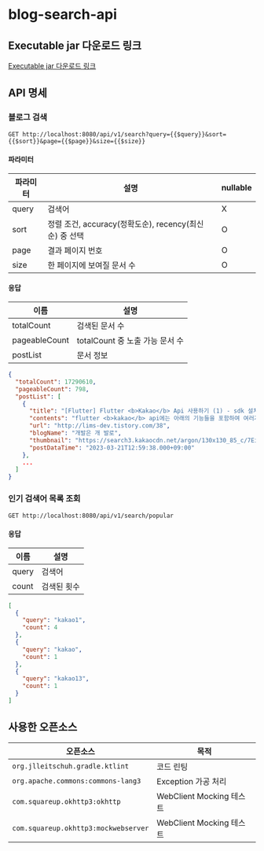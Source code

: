 # blog-search-api

## Executable jar 다운로드 링크
[Executable jar 다운로드 링크](https://github.com/sinna94/blog-search-api/raw/master/blog-search-api.jar)

## API 명세

### 블로그 검색

```http request
GET http://localhost:8080/api/v1/search?query={{$query}}&sort={{$sort}}&page={{$page}}&size={{$size}}
```

#### 파라미터

| 파라미터  | 설명                                       | nullable |
|-------|------------------------------------------|-------|
| query | 검색어                                      | X     |
| sort  | 정렬 조건, accuracy(정확도순), recency(최신순) 중 선택 | O     |
| page  | 결과 페이지 번호                                | O     |
| size  | 한 페이지에 보여질 문서 수                          | O     |

#### 응답

| 이름            | 설명                      |
|---------------|-------------------------|
| totalCount    | 검색된 문서 수                |
| pageableCount | totalCount 중 노출 가능 문서 수 |
| postList      | 문서 정보                   |

```json
{
  "totalCount": 17290610,
  "pageableCount": 798,
  "postList": [
    {
      "title": "[Flutter] Flutter <b>Kakao</b> Api 사용하기 (1) - sdk 설치",
      "contents": "flutter <b>kakao</b> api에는 아래의 기능들을 포함하여 여러가지 기능들을 sdk 형식으로 제공하여, 원하는 api를 sdk 설치를 통해 사용하면 된다. <b>카카오</b> 로그인 <b>카카오</b>톡 소셜 <b>카카오</b>스토리 <b>카카오</b>톡 공유 <b>카카오</b> 내비 설치 1. pubspec.yaml 파일에 의존성 설정 pubspec.yaml 파일에 사용할 sdk를 추가한 후 저장을 누르면...",
      "url": "http://lims-dev.tistory.com/38",
      "blogName": "개발은 개 발로",
      "thumbnail": "https://search3.kakaocdn.net/argon/130x130_85_c/7EifFoYndUK",
      "postDataTime": "2023-03-21T12:59:38.000+09:00"
    },
    ...
  ]
}
```

### 인기 검색어 목록 조회

```http request
GET http://localhost:8080/api/v1/search/popular
```

#### 응답

| 이름    | 설명     |
|-------|--------|
| query | 검색어    |
| count | 검색된 횟수 |

```json
[
  {
    "query": "kakao1",
    "count": 4
  },
  {
    "query": "kakao",
    "count": 1
  },
  {
    "query": "kakao13",
    "count": 1
  }
]
```

## 사용한 오픈소스

| 오픈소스                                 | 목적                    |
|--------------------------------------|-----------------------|
| `org.jlleitschuh.gradle.ktlint`      | 코드 린팅                 |
| `org.apache.commons:commons-lang3`   | Exception 가공 처리       |
| `com.squareup.okhttp3:okhttp`        | WebClient Mocking 테스트 |
| `com.squareup.okhttp3:mockwebserver` | WebClient Mocking 테스트 |
